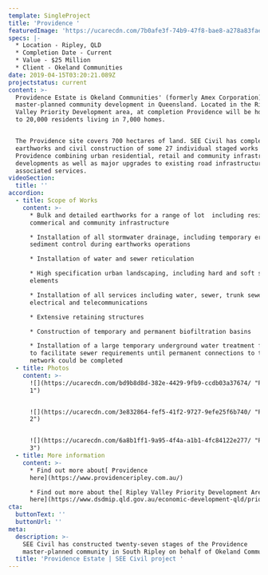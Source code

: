 ```yaml
---
template: SingleProject
title: 'Providence '
featuredImage: 'https://ucarecdn.com/7b0afe3f-74b9-47f8-bae8-a278a83fae61/'
specs: |-
  * Location - Ripley, QLD 
  * Completion Date - Current
  * Value - $25 Million
  * Client - Okeland Communities
date: 2019-04-15T03:20:21.089Z
projectstatus: current
content: >-
  Providence Estate is Okeland Communities' (formerly Amex Corporation) premiere
  master-planned community development in Queensland. Located in the Ripley
  Valley Priority Development area, at completion Providence will be home to up
  to 20,000 residents living in 7,000 homes. 


  The Providence site covers 700 hectares of land. SEE Civil has completed the
  earthworks and civil construction of some 27 individual staged works at
  Providence combining urban residential, retail and community infrastructure
  developments as well as major upgrades to existing road infrastructure and
  associated services.
videoSection:
  title: ''
accordion:
  - title: Scope of Works
    content: >-
      * Bulk and detailed earthworks for a range of lot  including residential,
      commerical and community infrastructure 

      * Installation of all stormwater drainage, including temporary erosion and
      sediment control during earthworks operations 

      * Installation of water and sewer reticulation 

      * High specification urban landscaping, including hard and soft scape
      elements

      * Installation of all services including water, sewer, trunk sewer,
      electrical and telecommunications

      * Extensive retaining structures 

      * Construction of temporary and permanent biofiltration basins

      * Installation of a large temporary underground water treatment facility
      to facilitate sewer requirements until permanent connections to the sewer
      network could be completed
  - title: Photos
    content: >-
      ![](https://ucarecdn.com/bd9b8d8d-382e-4429-9fb9-ccdb03a37674/ "Providence
      1")


      ![](https://ucarecdn.com/3e832864-fef5-41f2-9727-9efe25f6b740/ "Providence
      2")


      ![](https://ucarecdn.com/6a8b1ff1-9a95-4f4a-a1b1-4fc84122e277/ "Providence
      3")
  - title: More information
    content: >-
      * Find out more about[ Providence
      here](https://www.providenceripley.com.au/)

      * Find out more about the[ Ripley Valley Priority Development Area
      here](https://www.dsdmip.qld.gov.au/economic-development-qld/priority-development-areas/ripley-valley.html)
cta:
  buttonText: ''
  buttonUrl: ''
meta:
  description: >-
    SEE Civil has constructed twenty-seven stages of the Providence
    master-planned community in South Ripley on behalf of Okeland Communities. 
  title: 'Providence Estate | SEE Civil project '
---
```


